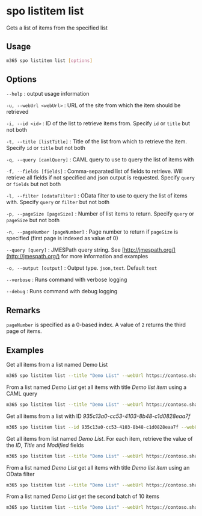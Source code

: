 # spo listitem list

Gets a list of items from the specified list

## Usage

```sh
m365 spo listitem list [options]
```

## Options

`--help`
: output usage information

`-u, --webUrl <webUrl>`
: URL of the site from which the item should be retrieved

`-i, --id <id>`
: ID of the list to retrieve items from. Specify `id` or `title` but not both

`-t, --title [listTitle]`
: Title of the list from which to retrieve the item. Specify `id` or `title` but not both

`-q, --query [camlQuery]`
: CAML query to use to query the list of items with

`-f, --fields [fields]`
: Comma-separated list of fields to retrieve. Will retrieve all fields if not specified and json output is requested. Specify `query` or `fields` but not both

`-l, --filter [odataFilter]`
: OData filter to use to query the list of items with. Specify `query` or `filter` but not both

`-p, --pageSize [pageSize]`
: Number of list items to return. Specify `query` or `pageSize` but not both

`-n, --pageNumber [pageNumber]`
: Page number to return if `pageSize` is specified (first page is indexed as value of 0)

`--query [query]`
: JMESPath query string. See [http://jmespath.org/](http://jmespath.org/) for more information and examples

`-o, --output [output]`
: Output type. `json,text`. Default `text`

`--verbose`
: Runs command with verbose logging

`--debug`
: Runs command with debug logging

## Remarks

`pageNumber` is specified as a 0-based index. A value of `2` returns the third page of items.

## Examples

Get all items from a list named Demo List

```sh
m365 spo listitem list --title "Demo List" --webUrl https://contoso.sharepoint.com/sites/project-x
```

From a list named _Demo List_ get all items with title _Demo list item_ using a CAML query

```sh
m365 spo listitem list --title "Demo List" --webUrl https://contoso.sharepoint.com/sites/project-x --query "<View><Query><Where><Eq><FieldRef Name='Title' /><Value Type='Text'>Demo list item</Value></Eq></Where></Query></View>"
```

Get all items from a list with ID _935c13a0-cc53-4103-8b48-c1d0828eaa7f_

```sh
m365 spo listitem list --id 935c13a0-cc53-4103-8b48-c1d0828eaa7f --webUrl https://contoso.sharepoint.com/sites/project-x
```

Get all items from list named _Demo List_. For each item, retrieve the value of the _ID_, _Title_ and _Modified_ fields

```sh
m365 spo listitem list --title "Demo List" --webUrl https://contoso.sharepoint.com/sites/project-x --fields "ID,Title,Modified"
```

From a list named _Demo List_ get all items with title _Demo list item_ using an OData filter

```sh
m365 spo listitem list --title "Demo List" --webUrl https://contoso.sharepoint.com/sites/project-x --filter "Title eq 'Demo list item'"
```

From a list named _Demo List_ get the second batch of 10 items

```sh
m365 spo listitem list --title "Demo List" --webUrl https://contoso.sharepoint.com/sites/project-x --pageSize 10 --pageNumber 2
```
